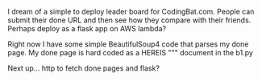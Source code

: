 I dream of a simple to deploy leader board for CodingBat.com.
People can submit their done URL and then see how they compare
with their friends.  Perhaps deploy as a flask app on AWS lambda?

Right now I have some simple BeautifulSoup4 code that parses my done page.
My done page is hard coded as a HEREIS """ document in the b1.py

Next up... http to fetch done pages and flask?

